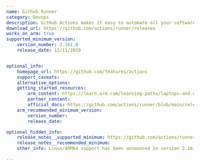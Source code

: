 ```yaml
---
name: Github Runner
category: Devops
description: GitHub Actions makes it easy to automate all your software workflows, now with world-class CI/CD.
download_url: https://github.com/actions/runner/releases
works_on_arm: true
supported_minimum_version:
    version_number: 2.161.0
    release_date: 12/11/2019


optional_info:
    homepage_url: https://github.com/features/actions
    support_caveats:
    alternative_options:
    getting_started_resources:
        arm_content: https://learn.arm.com/learning-paths/laptops-and-desktops/windows_cicd_github/runner-setup/
        partner_content: 
        official_docs: https://github.com/actions/runner/blob/main/releaseNote.md
    arm_recommended_minimum_version:
        version_number:
        release_date:

optional_hidden_info:
    release_notes__supported_minimum: https://github.com/actions/runner/blob/v2.161.0/releaseNote.md
    release_notes__recommended_minimum: 
    other_info: Linux/ARM64 support has been announced in version 2.161.0 and tar archives are rolled out in the same version. However, untar the Linux/ARM64 archives fails in versions 2.161.0 and 2.162.0. Archives from v2.163.0 can be untared successfully. 

---
```

